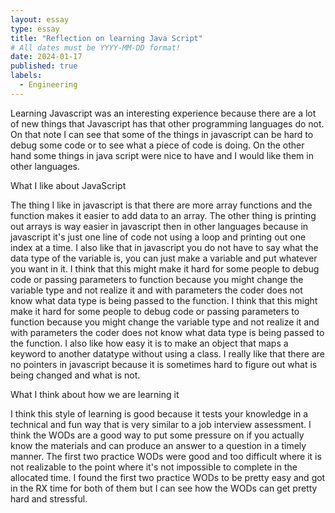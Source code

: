 ```yaml
---
layout: essay
type: essay
title: "Reflection on learning Java Script"
# All dates must be YYYY-MM-DD format!
date: 2024-01-17
published: true
labels:
  - Engineering
---
```



Learning Javascript was an interesting experience because there are a lot of new things that Javascript has that other programming languages do not. On that note I can see that some of the things in javascript can be hard to debug some code or to see what a piece of code is doing. On the other hand some things in java script were nice to have and I would like them in other languages.

What I like about JavaScript

The thing I like in javascript is that there are more array functions and the function makes it easier to add data to an array. The other thing is printing out arrays is way easier in javascript then in other languages because in javascript it's just one line of code not using a loop and printing out one index at a time. I also like that in javascript you do not have to say what the data type of the variable is, you can just make a variable and put whatever you want in it. I think that this might make it hard  for some people to debug code or passing parameters to function because you might change the variable type and not realize it and with parameters the coder does not know what data type is being passed to the function. I think that this might make it hard for some people to debug code or passing parameters to function because you might change the variable type and not realize it and with parameters the coder does not know what data type is being passed to the function. I also like how easy it is to make an object that maps a keyword to another datatype without using a class. I really like that there are no pointers in javascript because it is sometimes hard to figure out what is being changed and what is not.

What I think about how we are learning it

I think this style of learning is good because it tests your knowledge in a technical and fun way that is very similar to a job interview assessment. I think the WODs are a good way to put some pressure on if you actually know the materials and can produce an answer to a question in a timely manner. The first two practice WODs were good and too difficult where it is not realizable to the point where it's not impossible to complete in the allocated time. I found the first two practice WODs to be pretty easy and got in the RX time for both of them but I can see how the WODs can get pretty hard and stressful.




